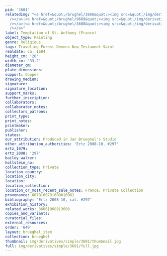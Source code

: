 ```yaml
---
pid: '3601'
relatedimg: "<a href=&quot;/brughel/3606&quot;><img src=&quot;/img/derivatives/simple/3606/thumbnail.jpg&quot;
  /></a>|<a href=&quot;/brughel/9689&quot;><img src=&quot;/img/derivatives/simple/9689/thumbnail.jpg&quot;
  /></a>|<a href=&quot;/brughel/3608&quot;><img src=&quot;/img/derivatives/simple/3608/thumbnail.jpg&quot;
  /></a>"
label: Temptation of St. Anthony (France)
object_type: Painting
genre: Religious
tags: Traveling Forest Demons New_Testament Saint
realdate: ca. 1604
height_cm: '26'
width_cm: '33.2'
diameter_cm: 
plate_dimensions: 
support: Copper
drawing_medium: 
signature: 
signature_location: 
support_marks: 
further_inscription: 
collaborators: 
collaborator_notes: 
collectors_patrons: 
print_type: 
print_notes: 
printmaker: 
publisher: 
states: 
our_attribution: Produced in Jan Brueghel's Studio
other_attribution_authorities: 'Ertz 2008-10, #297'
ertz_1979: 
ertz_2008: '297'
bailey_walker: 
hollstein_no: 
collection_type: Private
location_country: 
location_city: 
location: 
location_collection: 
location_or_most_recent_sale_notes: France, Private Collection
provenance: 6078|6079|6080|6081
bibliography: 'Ertz 2008-10, cat. #297'
exhibition_history: 
related_works: 3606|9689|3608
copies_and_variants: 
curatorial_files: 
external_resources: 
order: '649'
layout: brueghel_item
collection: brueghel
thumbnail: img/derivatives/simple/3601/thumbnail.jpg
full: img/derivatives/simple/3601/full.jpg
---
```

